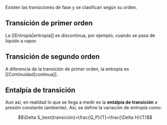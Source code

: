 
Existen las transiciones de fase y se clasifican según su orden. 

## Transición de primer orden 

La [[Entropía|entropía]] es discontinua, por ejemplo, cuando se pasa de líquido a vapor. 

## Transición de segundo orden 

A diferencia de la transición de primer orden, la entropía es [[Continuidad|continua]]. 

## Entalpía de transición 

Aun así, en realidad lo que se llega a medir es la **entalpía de transición** a presión constante (ambiente). Así, se define la variación de entropía como: 

$$\Delta S_\text{transición}=\frac{Q_P}{T}=\frac{\Delta H}{T}$$

